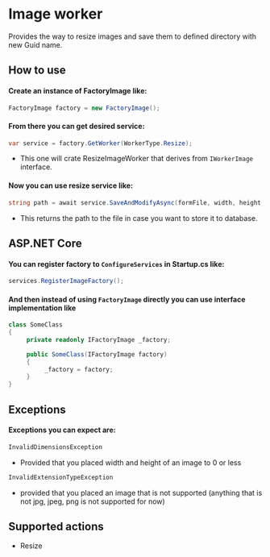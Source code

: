 # Image worker

Provides the way to resize images and save them to defined directory with new Guid name.

## How to use

#### Create an instance of FactoryImage like:

```cs
FactoryImage factory = new FactoryImage();
```

#### From there you can get desired service:
```cs
var service = factory.GetWorker(WorkerType.Resize);
```
- This one will crate ResizeImageWorker that derives from ```IWorkerImage``` interface.

#### Now you can use resize service like:
```cs
string path = await service.SaveAndModifyAsync(formFile, width, height, dir);
```
- This returns the path to the file in case you want to store it to database.

## ASP.NET Core

#### You can register factory to ```ConfigureServices``` in Startup.cs like:
```cs
services.RegisterImageFactory();
```

#### And then instead of using ```FactoryImage``` directly you can use interface implementation like
```cs
class SomeClass
{
     private readonly IFactoryImage _factory;

     public SomeClass(IFactoryImage factory)
     {
          _factory = factory;
     }
}
```

## Exceptions

#### Exceptions you can expect are:

```cs
InvalidDimensionsException
```
- Provided that you placed width and height of an image to 0 or less
```cs
InvalidExtensionTypeException
``` 
- provided that you placed an image that is not supported (anything that is not jpg, jpeg, png is not supported for now)

## Supported actions
- Resize